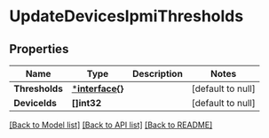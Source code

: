 # UpdateDevicesIpmiThresholds

## Properties
Name | Type | Description | Notes
------------ | ------------- | ------------- | -------------
**Thresholds** | [***interface{}**](interface{}.md) |  | [default to null]
**DeviceIds** | **[]int32** |  | [default to null]

[[Back to Model list]](../README.md#documentation-for-models) [[Back to API list]](../README.md#documentation-for-api-endpoints) [[Back to README]](../README.md)


